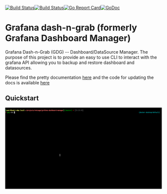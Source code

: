 [![Build Status](https://github.com/esnet/gdg/actions/workflows/go.yml/badge.svg)](https://github.com/esnet/gdg/actions/workflows/go.yml)[![Build Status](https://github.com/esnet/gdg/actions/workflows/hugo.yml/badge.svg)](https://github.com/esnet/gdg/actions/workflows/hugo.yml)[![Go Report Card](https://goreportcard.com/badge/github.com/esnet/gdg)](https://goreportcard.com/report/github.com/esnet/gdg)[![GoDoc](https://godoc.org/github.com/esnet/gdg?status.svg)](https://godoc.org/github.com/esnet/gdg)

# Grafana dash-n-grab (formerly Grafana Dashboard Manager)

Grafana Dash-n-Grab (GDG) -- Dashboard/DataSource Manager.  The purpose of this project is to provide an easy to use CLI to interact with the grafana API allowing you to backup and restore dashboard and datasources.

Please find the pretty documentation [here](https://software.es.net/gdg/docs/usage_guide/) and the code for updating the docs is available [here](https://github.com/esnet/gdg/blob/master/documentation/content/docs/usage_guide.md)


## Quickstart 

![Quickstart screen](assets/quickstart.gif)


